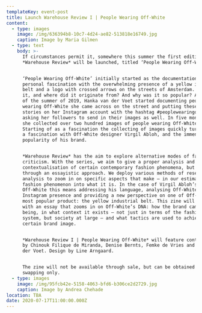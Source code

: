 ```yaml
---
templateKey: event-post
title: Launch Warehouse Review I | People Wearing Off-White
content:
  - type: images
    image: /img/636394b8-10c7-4d24-ae82-513818e16749.jpg
    caption: Image by Maria Gilmen
  - type: text
    body: >-
      If circumstances permit it, somewhere this summer the first edition of the
      *Warehouse Review* will be launched, titled ‘People Wearing Off-White’.


      ‘People Wearing Off-White’ initially started as the documentation of a
      personal fascination with the overwhelming presence of a yellow industrial
      belt and a logo with crossed arrows on the streets of Amsterdam. What was
      it, and where did it originate from? And why was it so popular? At the end
      of the summer of 2019, Hanka van der Voet started documenting people
      wearing Off-White she came across on the street and putting these in her
      stories on her Instagram account with the hashtag #peoplewearingoffwhite,
      asking her followers to send in their images as well. In five months time,
      she collected over two hundred images of people wearing Off-White.
      Starting of as a fascination the collecting of images quickly turned into
      a fascination with Off-White designer Virgil Abloh, and the immense
      popularity of his brand.


      *Warehouse Review* has the aim to explore alternative modes of fashion
      criticism. With the series, we aim to give a proper analysis and
      contextualisation of certain contemporary fashion phenomena, but not only
      through an essayistic approach. We deploy various methods of research and
      analysis to zoom in on specific aspects that make – in our estimation – a
      fashion phenomenon into what it is. In the case of Virgil Abloh’s
      Off-White this means addressing his language, analysing Off-White’s
      Instagram presence and providing a new perspective on one of Off-White’s
      most popular product: the yellow industrial belt. This zine will kick off
      with an essay that zooms in on Off-White’s DNA: how the brand came into
      being, in what context it exists – not just in terms of the fashion
      system, but society at large – and what tactics are used to achieve a
      certain brand image.


      *Warehouse Review I | People Wearing Off-White* will feature contributions
      by Chinouk Filique de Miranda, Denise Bernts, Femke de Vries and Hanka van
      der Voet. Design by Line Arngaard.


      The zine will not be available through sale, but can be obtained through
      swapping only.
  - type: images
    image: /img/95fcb42e-5158-4063-bfd6-b306ce2d2729.jpg
    caption: Image by Andrea Chehade
location: TBA
date: 2020-07-17T11:00:00.000Z
---
```

